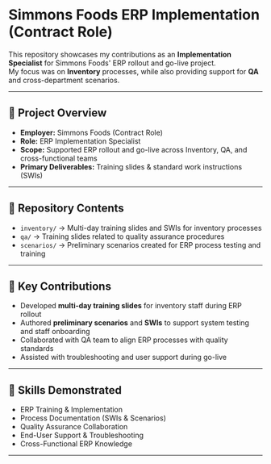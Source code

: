 # Simmons Foods ERP Implementation (Contract Role)

This repository showcases my contributions as an **Implementation Specialist** for Simmons Foods' ERP rollout and go-live project.  
My focus was on **Inventory** processes, while also providing support for **QA** and cross-department scenarios.

---

## 🚀 Project Overview
- **Employer:** Simmons Foods (Contract Role)  
- **Role:** ERP Implementation Specialist  
- **Scope:** Supported ERP rollout and go-live across Inventory, QA, and cross-functional teams  
- **Primary Deliverables:** Training slides & standard work instructions (SWIs)

---

## 📂 Repository Contents
- `inventory/` → Multi-day training slides and SWIs for inventory processes  
- `qa/` → Training slides related to quality assurance procedures  
- `scenarios/` → Preliminary scenarios created for ERP process testing and training  

---

## 📌 Key Contributions
- Developed **multi-day training slides** for inventory staff during ERP rollout  
- Authored **preliminary scenarios** and **SWIs** to support system testing and staff onboarding  
- Collaborated with QA team to align ERP processes with quality standards  
- Assisted with troubleshooting and user support during go-live  

---

## 🔑 Skills Demonstrated
- ERP Training & Implementation  
- Process Documentation (SWIs & Scenarios)  
- Quality Assurance Collaboration  
- End-User Support & Troubleshooting  
- Cross-Functional ERP Knowledge  

---
